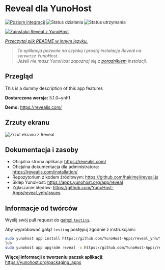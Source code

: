 <!--
To README zostało automatycznie wygenerowane przez <https://github.com/YunoHost/apps/tree/master/tools/readme_generator>
Nie powinno być ono edytowane ręcznie.
-->

# Reveal dla YunoHost

[![Poziom integracji](https://apps.yunohost.org/badge/integration/reveal)](https://ci-apps.yunohost.org/ci/apps/reveal/)
![Status działania](https://apps.yunohost.org/badge/state/reveal)
![Status utrzymania](https://apps.yunohost.org/badge/maintained/reveal)

[![Zainstaluj Reveal z YunoHost](https://install-app.yunohost.org/install-with-yunohost.svg)](https://install-app.yunohost.org/?app=reveal)

*[Przeczytaj plik README w innym języku.](./ALL_README.md)*

> *Ta aplikacja pozwala na szybką i prostą instalację Reveal na serwerze YunoHost.*  
> *Jeżeli nie masz YunoHost zapoznaj się z [poradnikiem](https://yunohost.org/install) instalacji.*

## Przegląd

This is a dummy description of this app features


**Dostarczona wersja:** 5.1.0~ynh1

**Demo:** <https://revealjs.com/>

## Zrzuty ekranu

![Zrzut ekranu z Reveal](./doc/screenshots/example.jpg)

## Dokumentacja i zasoby

- Oficjalna strona aplikacji: <https://revealjs.com/>
- Oficjalna dokumentacja dla administratora: <https://revealjs.com/installation/>
- Repozytorium z kodem źródłowym: <https://github.com/hakimel/reveal.js>
- Sklep YunoHost: <https://apps.yunohost.org/app/reveal>
- Zgłaszanie błędów: <https://github.com/YunoHost-Apps/reveal_ynh/issues>

## Informacje od twórców

Wyślij swój pull request do [gałęzi `testing`](https://github.com/YunoHost-Apps/reveal_ynh/tree/testing).

Aby wypróbować gałąź `testing` postępuj zgodnie z instrukcjami:

```bash
sudo yunohost app install https://github.com/YunoHost-Apps/reveal_ynh/tree/testing --debug
lub
sudo yunohost app upgrade reveal -u https://github.com/YunoHost-Apps/reveal_ynh/tree/testing --debug
```

**Więcej informacji o tworzeniu paczek aplikacji:** <https://yunohost.org/packaging_apps>

